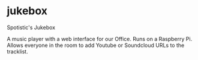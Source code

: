 jukebox
=======

Spotistic's Jukebox

A music player with a web interface for our Office.
Runs on a Raspberry Pi.
Allows everyone in the room to add Youtube or Soundcloud URLs to the tracklist.
